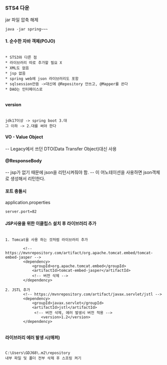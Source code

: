 ### STS4 다운

jar 파일 압축 해제

```
java -jar spring~~~

```

#### 1. 순수한 자바 객체(POJO)

```

* STS3와 다른 점
* 라이브러리 따로 추가할 필요 X
* XML도 없음
* jsp 없음 
* spring web에 json 라이브러리도 포함
* sqlsession안씀 ->대신에 @Repository 안쓰고, @Mapper를 쓴다
* DAO는 인터페이스로


```

#### version

```

jdk17이상 -> spring boot 3.대
그 이하 -> 2.대를 써야 한다

```

#### VO - Value Object
-- Legacy에서 쓰던 DTO(Data Transfer Object)대신 사용


#### @ResponseBody

-- jsp가 없기 때문에 json을 리턴시켜줘야 함.
-- 이 어노테이션을 사용하면 json객체로 생성해서 리턴한다.

#### 포트 충돌시

application.properties

```
server.port=82

```

#### JSP사용을 위한 이클립스 설치 후 라이브러리 추가

```

1. Tomcat을 사용 하는 것처럼 라이브러리 추가

		<!-- https://mvnrepository.com/artifact/org.apache.tomcat.embed/tomcat-embed-jasper -->
		<dependency>
		    <groupId>org.apache.tomcat.embed</groupId>
		    <artifactId>tomcat-embed-jasper</artifactId>
		    <!-- 버전 삭제 -->
		</dependency>

2. JSTL 추가
		<!-- https://mvnrepository.com/artifact/javax.servlet/jstl -->
		<dependency>
		    <groupId>javax.servlet</groupId>
		    <artifactId>jstl</artifactId>
		     <!-- 버전 삭제, 에러 발생시 버전 적용 -->
				<version>1.2</version>
		</dependency>


```


#### 라이브러리 에러 발생 시(매퍼)

```

C:\Users\GDJ68\.m2\repository
내부 파일 및 폴더 전부 삭제 후 스프링 켜기

```